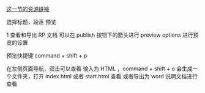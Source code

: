 [这一节的资源链接](http://www.webppd.com/thread-11753-1-1.html)

选择标题，段落 预览

1 查看和导出 RP 文档
可以在  publish 按钮下的箭头进行 preview options 进行预览的设置

预览快捷键 command + shift + p

在左侧页面导航，双击可以查看
输入为 HTML ，command + shift + o
会生成一个文件夹，打开 index.html 或者 start.html 查看
或者导出为 word 说明文档进行查看